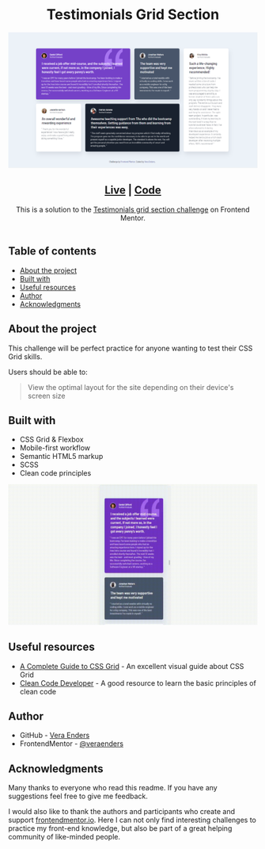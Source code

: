 <h1 align="center"> Testimonials Grid Section</h1>
<img src="./src/assets/screenshots/desktop-testimonials-grid-section.png">

<div align="center">
  <h2><a href="https://veraenders.github.io/testimonials-grid-section/">Live</a>
  <span> | </span> 
  <a href="https://github.com/VeraEnders/testimonials-grid-section">Code</a></h2>
  <div>This is a solution to the <a href="https://www.frontendmentor.io/challenges/testimonials-grid-section-Nnw6J7Un7">Testimonials grid section challenge</a> on Frontend Mentor.</div>
</div>
<br>

## Table of contents

- [About the project](#about)
- [Built with](#built-with)
- [Useful resources](#useful-resources)
- [Author](#author)
- [Acknowledgments](#acknowledgments)

## About the project
This challenge will be perfect practice for anyone wanting to test their CSS Grid skills. 

Users should be able to:

> View the optimal layout for the site depending on their device's screen size
## Built with

- CSS Grid & Flexbox
- Mobile-first workflow
- Semantic HTML5 markup
- SCSS 
- Clean code principles

![preview](./src/assets/screenshots/preview.gif)
## Useful resources

- [A Complete Guide to CSS Grid](https://css-tricks.com/snippets/css/complete-guide-grid/) - An excellent visual guide about CSS Grid
- [Clean Code Developer](https://clean-code-developer.com/grades/grade-1-red/) - A good resource to learn the basic principles of clean code

## Author

- GitHub - [Vera Enders](https://github.com/VeraEnders)
- FrontendMentor - [@veraenders](https://www.frontendmentor.io/profile/veraenders)

## Acknowledgments

Many thanks to everyone who read this readme. If you have any suggestions feel free to give me feedback. 

I would also like to thank the authors and participants who create and support <a href="https://www.frontendmentor.io">frontendmentor.io</a>. Here I can not only find interesting challenges to practice my front-end knowledge, but also be part of a great helping community of like-minded people.
